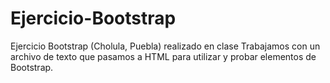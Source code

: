 # Ejercicio-Bootstrap
Ejercicio Bootstrap (Cholula, Puebla) realizado en clase
Trabajamos con un archivo de texto que pasamos a HTML para utilizar y probar elementos de Bootstrap.
